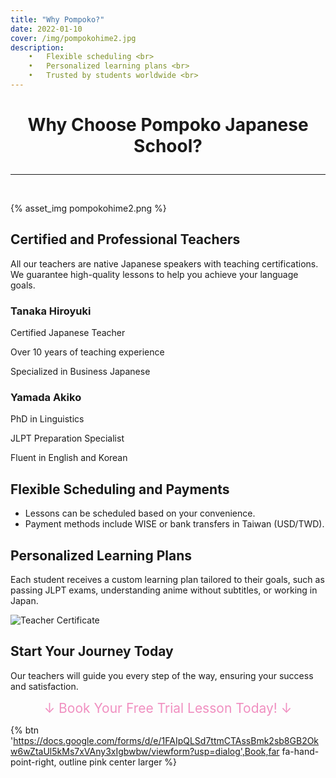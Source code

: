 ```yaml
---
title: "Why Pompoko?"
date: 2022-01-10
cover: /img/pompokohime2.jpg
description: 
	•	Flexible scheduling <br>
	•	Personalized learning plans <br>
	•	Trusted by students worldwide <br>
---
```

<style>
  .custom-title {
    text-align: center;
  }
</style>

# <p class="custom-title">Why Choose Pompoko Japanese School?</p>

---

<br>

{% asset_img pompokohime2.png %}

## Certified and Professional Teachers
All our teachers are native Japanese speakers with teaching certifications. We guarantee high-quality lessons to help you achieve your language goals.

<div class="qualification-card">
  <h3><i class="fas fa-user"></i> Tanaka Hiroyuki</h3>
  <p>Certified Japanese Teacher</p>
  <p>Over 10 years of teaching experience</p>
  <p>Specialized in Business Japanese</p>
</div>

<div class="qualification-card">
  <h3><i class="fas fa-user"></i> Yamada Akiko</h3>
  <p>PhD in Linguistics</p>
  <p>JLPT Preparation Specialist</p>
  <p>Fluent in English and Korean</p>
</div>

## Flexible Scheduling and Payments
- Lessons can be scheduled based on your convenience.
- Payment methods include WISE or bank transfers in Taiwan (USD/TWD).

## Personalized Learning Plans
Each student receives a custom learning plan tailored to their goals, such as passing JLPT exams, understanding anime without subtitles, or working in Japan.

![Teacher Certificate](path/to/teacher-certificate.jpg)

## Start Your Journey Today
Our teachers will guide you every step of the way, ensuring your success and satisfaction.

<p class="custom-title"><span style="font-size: 150%; color: #F08FC0; ">↓ Book Your Free Trial Lesson Today! ↓</span></p>

{% btn 'https://docs.google.com/forms/d/e/1FAIpQLSd7ttmCTAssBmk2sb8GB2Okw6wZtaUl5kMs7xVAny3xIgbwbw/viewform?usp=dialog',Book,far fa-hand-point-right, outline pink center larger %}